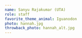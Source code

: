 ```yaml
---
name: Sanyu Rajakumar (UTA)
role: staff
favorite_theme_animal: Iguanodon
photo: hannah.jpg
throwback_photo: hannah_alt.jpg
---
```

